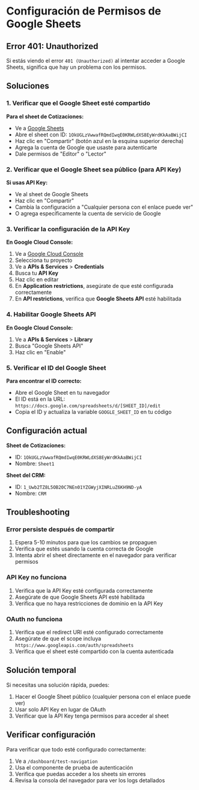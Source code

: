 # Configuración de Permisos de Google Sheets

## Error 401: Unauthorized

Si estás viendo el error `401 (Unauthorized)` al intentar acceder a Google Sheets, significa que hay un problema con los permisos.

## Soluciones

### 1. Verificar que el Google Sheet esté compartido

**Para el sheet de Cotizaciones:**
- Ve a [Google Sheets](https://sheets.google.com)
- Abre el sheet con ID: `1OkUGLzVwwafRQmdIwqE0KRWLdXS8EyWrdKkAaBWijCI`
- Haz clic en "Compartir" (botón azul en la esquina superior derecha)
- Agrega la cuenta de Google que usaste para autenticarte
- Dale permisos de "Editor" o "Lector"

### 2. Verificar que el Google Sheet sea público (para API Key)

**Si usas API Key:**
- Ve al sheet de Google Sheets
- Haz clic en "Compartir"
- Cambia la configuración a "Cualquier persona con el enlace puede ver"
- O agrega específicamente la cuenta de servicio de Google

### 3. Verificar la configuración de la API Key

**En Google Cloud Console:**
1. Ve a [Google Cloud Console](https://console.cloud.google.com/)
2. Selecciona tu proyecto
3. Ve a **APIs & Services** > **Credentials**
4. Busca tu **API Key**
5. Haz clic en editar
6. En **Application restrictions**, asegúrate de que esté configurada correctamente
7. En **API restrictions**, verifica que **Google Sheets API** esté habilitada

### 4. Habilitar Google Sheets API

**En Google Cloud Console:**
1. Ve a **APIs & Services** > **Library**
2. Busca "Google Sheets API"
3. Haz clic en "Enable"

### 5. Verificar el ID del Google Sheet

**Para encontrar el ID correcto:**
- Abre el Google Sheet en tu navegador
- El ID está en la URL: `https://docs.google.com/spreadsheets/d/[SHEET_ID]/edit`
- Copia el ID y actualiza la variable `GOOGLE_SHEET_ID` en tu código

## Configuración actual

**Sheet de Cotizaciones:**
- ID: `1OkUGLzVwwafRQmdIwqE0KRWLdXS8EyWrdKkAaBWijCI`
- Nombre: `Sheet1`

**Sheet del CRM:**
- ID: `1_Uwb2TZ8L5OB20C7NEn01YZGWyjXINRLuZ6KH9ND-yA`
- Nombre: `CRM`

## Troubleshooting

### Error persiste después de compartir
1. Espera 5-10 minutos para que los cambios se propaguen
2. Verifica que estés usando la cuenta correcta de Google
3. Intenta abrir el sheet directamente en el navegador para verificar permisos

### API Key no funciona
1. Verifica que la API Key esté configurada correctamente
2. Asegúrate de que Google Sheets API esté habilitada
3. Verifica que no haya restricciones de dominio en la API Key

### OAuth no funciona
1. Verifica que el redirect URI esté configurado correctamente
2. Asegúrate de que el scope incluya `https://www.googleapis.com/auth/spreadsheets`
3. Verifica que el sheet esté compartido con la cuenta autenticada

## Solución temporal

Si necesitas una solución rápida, puedes:

1. Hacer el Google Sheet público (cualquier persona con el enlace puede ver)
2. Usar solo API Key en lugar de OAuth
3. Verificar que la API Key tenga permisos para acceder al sheet

## Verificar configuración

Para verificar que todo esté configurado correctamente:

1. Ve a `/dashboard/test-navigation`
2. Usa el componente de prueba de autenticación
3. Verifica que puedas acceder a los sheets sin errores
4. Revisa la consola del navegador para ver los logs detallados
